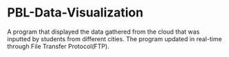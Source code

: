 # PBL-Data-Visualization
A program that displayed the data gathered from the cloud that was inputted by students from different cities. The program updated in real-time through File Transfer Protocol(FTP).
